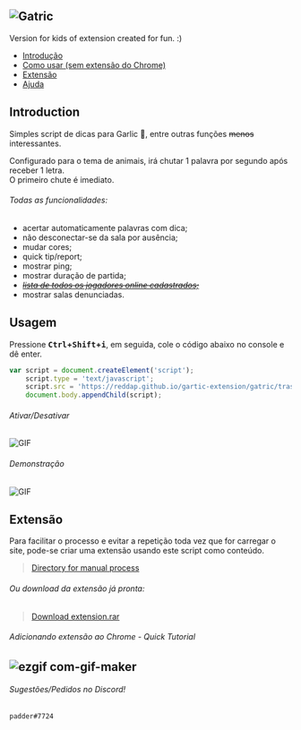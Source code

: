 ![Gatric](https://i.imgur.com/SLCz5IK.png)
-----
Version for kids of extension created for fun. :)

- [Introdução](https://github.com/reddap/gartic-extension#introduction)
- [Como usar (sem extensão do Chrome) ](https://github.com/reddap/gartic-extension#usagem)
- [Extensão](https://github.com/reddap/gartic-extension#extens%C3%A3o)
- [Ajuda](https://github.com/reddap/gartic-extension#sugest%C3%B5espedidos-no-discord)

## Introduction 

Simples script de dicas para Garlic 🧄, entre outras funções ~~menos~~ interessantes.

Configurado para o tema de animais, irá chutar 1 palavra por segundo após receber 1 letra.<br> O primeiro chute é imediato.

###### Todas as funcionalidades:
- acertar automaticamente palavras com dica;
- não desconectar-se da sala por ausência;
- mudar cores;
- quick tip/report;
- mostrar ping;
- mostrar duração de partida;
- ~~*[lista de todos os jogadores online cadastrados;](https://github.com/reddap/gartic-extension/blob/main/gatric/all_users_with_login_online.js)*~~ 
- mostrar salas denunciadas.

## Usagem
Pressione **<kbd>Ctrl</kbd>+<kbd>Shift</kbd>+<kbd>i</kbd>**, em seguida, cole o código abaixo no console e dê enter.

```js
var script = document.createElement('script');
    script.type = 'text/javascript';
    script.src = 'https://reddap.github.io/gartic-extension/gatric/trash/src/script.js';
    document.body.appendChild(script);
```

###### Ativar/Desativar

![GIF](https://media.discordapp.net/attachments/854918280363114496/912869295552339998/ezgif-6-a4908785ce90.gif)

###### Demonstração

![GIF](https://media.discordapp.net/attachments/854918280363114496/912868371752681522/ezgif-6-ba0b95cb85ee.gif)


## Extensão

Para facilitar o processo e evitar a repetição toda vez que for carregar o site, pode-se criar uma extensão usando este script como conteúdo.

>[Directory for manual process](https://github.com/reddap/gartic-extension/tree/main/extension-for-chrome)
###### Ou download da extensão já pronta:
>[Download extension.rar](https://cdn.discordapp.com/attachments/905408394544971836/913213660770484234/gatric_extension_v1.0.rar)

###### Adicionando extensão ao Chrome - Quick Tutorial

![ezgif com-gif-maker](https://user-images.githubusercontent.com/70059776/143190589-660aa681-49bf-4455-9e6e-cca765f150c2.gif)
-----
###### Sugestões/Pedidos no Discord!
`padder#7724`
